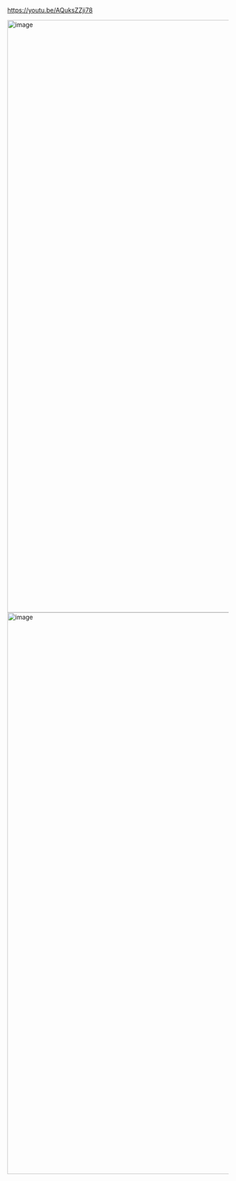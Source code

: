 https://youtu.be/AQuksZZji78

<img width="2858" height="1346" alt="image" src="https://github.com/user-attachments/assets/09d5ca8a-9091-4a19-b92f-d99c74e88375" />

<img width="2276" height="1276" alt="image" src="https://github.com/user-attachments/assets/ad2c8879-f94d-471a-96c9-ace48ecddff8" />

